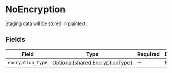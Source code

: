 # NoEncryption

Staging data will be stored in plaintext.


## Fields

| Field                                                                    | Type                                                                     | Required                                                                 | Description                                                              |
| ------------------------------------------------------------------------ | ------------------------------------------------------------------------ | ------------------------------------------------------------------------ | ------------------------------------------------------------------------ |
| `encryption_type`                                                        | [Optional[shared.EncryptionType]](../../models/shared/encryptiontype.md) | :heavy_minus_sign:                                                       | N/A                                                                      |